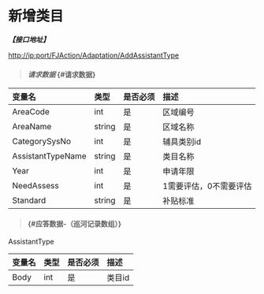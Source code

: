 # 新增类目

_**【接口地址】**_

[http://ip:port/FJAction/Adaptation/AddAssistantType](http://ip:port/FJQuery/Adaptation/GetAssistantTypeBySysNo)

> #### _请求数据_ {#请求数据}

| 变量名 | 类型 | 是否必须 | 描述 |
| :--- | :--- | :--- | :--- |
| AreaCode | int | 是 | 区域编号 |
| AreaName | string | 是 | 区域名称 |
| CategorySysNo | int | 是 | 辅具类别id |
| AssistantTypeName | string | 是 | 类目名称 |
| Year | int | 是 | 申请年限 |
| NeedAssess | int | 是 | 1需要评估，0不需要评估 |
| Standard | string | 是 | 补贴标准 |

> ####  {#应答数据-（巡河记录数组）}

AssistantType

| 变量名 | 类型 | 是否必须 | 描述 |
| :--- | :--- | :--- | :--- |
| Body | int | 是 | 类目id |



